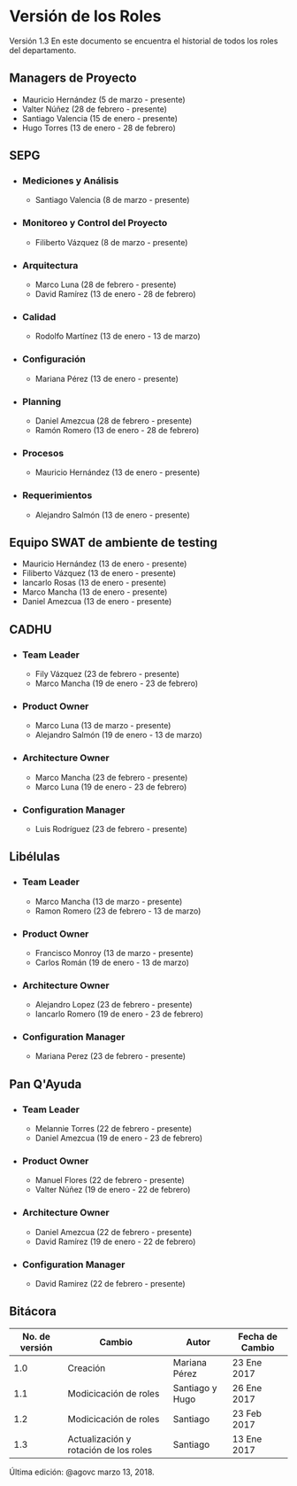 # Versión de los Roles
Versión 1.3
En este documento se encuentra el historial de todos los roles del departamento.

## Managers de Proyecto
  * Mauricio Hernández (5 de marzo - presente)
  * Valter Núñez (28 de febrero - presente)
  * Santiago Valencia (15 de enero - presente)
  * Hugo Torres (13 de enero - 28 de febrero)

## SEPG
* ### Mediciones y Análisis
  * Santiago Valencia (8 de marzo - presente)
  
* ### Monitoreo y Control del Proyecto
  * Filiberto Vázquez (8 de marzo - presente)
  
* ### Arquitectura
  * Marco Luna (28 de febrero - presente)
  * David Ramírez (13 de enero - 28 de febrero)
  
* ### Calidad
  * Rodolfo Martínez (13 de enero - 13 de marzo)
 
* ### Configuración
  * Mariana Pérez (13 de enero - presente)
  
* ### Planning
  * Daniel Amezcua (28 de febrero - presente)
  * Ramón Romero (13 de enero - 28 de febrero)

* ### Procesos
  * Mauricio Hernández (13 de enero - presente)

* ### Requerimientos
  * Alejandro Salmón (13 de enero - presente)
  
## Equipo SWAT de ambiente de testing
* Mauricio Hernández (13 de enero - presente)
* Filiberto Vázquez (13 de enero - presente)
* Iancarlo Rosas (13 de enero - presente)
* Marco Mancha (13 de enero - presente)
* Daniel Amezcua (13 de enero - presente)

## CADHU
* ### Team Leader
  * Fily Vázquez (23 de febrero - presente)
  * Marco Mancha (19 de enero - 23 de febrero)
* ### Product Owner
  * Marco Luna (13 de marzo - presente)
  * Alejandro Salmón (19 de enero - 13 de marzo)
* ### Architecture Owner
  * Marco Mancha (23 de febrero - presente)
  * Marco Luna (19 de enero - 23 de febrero)
* ### Configuration Manager
  * Luis Rodríguez (23 de febrero - presente)

## Libélulas
* ### Team Leader
  * Marco Mancha (13 de marzo - presente)
  * Ramon Romero (23 de febrero - 13 de marzo)
* ### Product Owner
  * Francisco Monroy (13 de marzo - presente)
  * Carlos Román (19 de enero - 13 de marzo)
* ### Architecture Owner
  * Alejandro Lopez (23 de febrero - presente)
  * Iancarlo Romero (19 de enero - 23 de febrero)
* ### Configuration Manager
  * Mariana Perez (23 de febrero - presente)

## Pan Q'Ayuda
* ### Team Leader
  * Melannie Torres (22 de febrero - presente)
  * Daniel Amezcua (19 de enero - 23 de febrero)
* ### Product Owner
  * Manuel Flores (22 de febrero - presente)
  * Valter Núñez (19 de enero - 22 de febrero)
* ### Architecture Owner
  * Daniel Amezcua (22 de febrero - presente)
  * David Ramírez (19 de enero - 22 de febrero)
* ### Configuration Manager
  * David Ramirez (22 de febrero - presente)

## Bitácora
No. de versión | Cambio | Autor | Fecha de Cambio
---------------|--------|-------|-----------------
1.0 | Creación | Mariana Pérez | 23 Ene 2017
1.1 | Modicicación de roles | Santiago y Hugo | 26 Ene 2017
1.2 | Modicicación de roles | Santiago | 23 Feb 2017
1.3 | Actualización y rotación de los roles | Santiago | 13 Ene 2017

Última edición: @agovc marzo 13, 2018.
